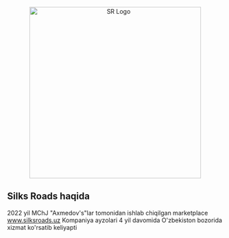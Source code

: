 <p align="center"><a href="https://www.silksroads.uz" target="_blank"><img src="https://www.silksroads.uz/images/Emblema2.png" width="400" alt="SR Logo"></a></p>

## Silks Roads haqida

2022 yil MChJ "Axmedov's"lar tomonidan ishlab chiqilgan marketplace www.silksroads.uz 
Kompaniya ayzolari 4 yil davomida O'zbekiston bozorida xizmat ko'rsatib keliyapti
